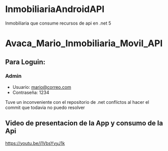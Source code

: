 # InmobiliariaAndroidAPI
Inmobiliaria que consume recursos de api en .net 5

# Avaca_Mario_Inmobiliaria_Movil_API

## Para Loguin:
### Admin
- Usuario: mario@correo.com
- Contraseña: 1234

Tuve un inconveniente con el repositorio de .net conflictos al hacer el commit que todavia no puedo resolver

## Video de presentacion de la App y consumo de la Api
https://youtu.be/j1VbsYvyJ1k

